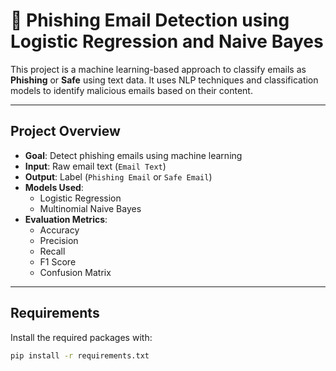 # 📧 Phishing Email Detection using Logistic Regression and Naive Bayes

This project is a machine learning-based approach to classify emails as **Phishing** or **Safe** using text data. It uses NLP techniques and classification models to identify malicious emails based on their content.

---

## Project Overview

- **Goal**: Detect phishing emails using machine learning
- **Input**: Raw email text (`Email Text`)
- **Output**: Label (`Phishing Email` or `Safe Email`)
- **Models Used**:
  - Logistic Regression
  - Multinomial Naive Bayes
- **Evaluation Metrics**:
  - Accuracy
  - Precision
  - Recall
  - F1 Score
  - Confusion Matrix

---

## Requirements

Install the required packages with:

```bash
pip install -r requirements.txt

